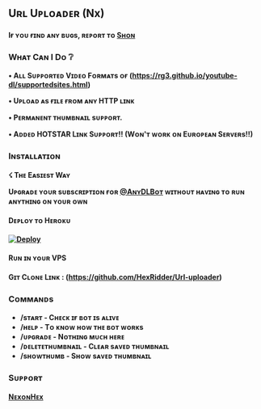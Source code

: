 ##  Uʀʟ Uᴘʟᴏᴀᴅᴇʀ (Nx)

#### Iғ ʏᴏᴜ ғɪɴᴅ ᴀɴʏ ʙᴜɢs, ʀᴇᴘᴏʀᴛ ᴛᴏ [Sʜᴏɴ](https://telegram.dog/Hexrider)

###  Wʜᴀᴛ Cᴀɴ I Dᴏ ❔

<b>• Aʟʟ Sᴜᴘᴘᴏʀᴛᴇᴅ Vɪᴅᴇᴏ Fᴏʀᴍᴀᴛs ᴏғ (https://rg3.github.io/youtube-dl/supportedsites.html)

• Uᴘʟᴏᴀᴅ ᴀs ғɪʟᴇ ғʀᴏᴍ ᴀɴʏ HTTP ʟɪɴᴋ

• Pᴇʀᴍᴀɴᴇɴᴛ ᴛʜᴜᴍʙɴᴀɪʟ sᴜᴘᴘᴏʀᴛ.

• Aᴅᴅᴇᴅ HOTSTAR Lɪɴᴋ Sᴜᴘᴘᴏʀᴛ!!  (Wᴏɴ'ᴛ ᴡᴏʀᴋ ᴏɴ Eᴜʀᴏᴘᴇᴀɴ Sᴇʀᴠᴇʀs!!)<b>


### Iɴsᴛᴀʟʟᴀᴛɪᴏɴ

☇ Tʜᴇ Eᴀsɪᴇsᴛ Wᴀʏ

**Uᴘɢʀᴀᴅᴇ** ʏᴏᴜʀ sᴜʙsᴄʀɪᴘᴛɪᴏɴ ғᴏʀ [@AɴʏDLBᴏᴛ](https://telegram.dog/AnyDLBot) ᴡɪᴛʜᴏᴜᴛ ʜᴀᴠɪɴɢ ᴛᴏ ʀᴜɴ ᴀɴʏᴛʜɪɴɢ ᴏɴ ʏᴏᴜʀ ᴏᴡɴ

#### Dᴇᴘʟᴏʏ ᴛᴏ Hᴇʀᴏᴋᴜ

[![Deploy](https://www.herokucdn.com/deploy/button.svg)](https://www.heroku.com/deploy?template=https://github.com/Prgofficial/URLuploader-With-Hotstar)

#### Rᴜɴ ɪɴ ʏᴏᴜʀ VPS

 Gɪᴛ Cʟᴏɴᴇ Lɪɴᴋ : (https://github.com/HexRidder/Url-uploader)

### Cᴏᴍᴍᴀɴᴅs

* /sᴛᴀʀᴛ             - Cʜᴇᴄᴋ ɪғ ʙᴏᴛ ɪs ᴀʟɪᴠᴇ
* /ʜᴇʟᴘ              - Tᴏ ᴋɴᴏᴡ ʜᴏᴡ ᴛʜᴇ ʙᴏᴛ ᴡᴏʀᴋs
* /ᴜᴘɢʀᴀᴅᴇ           - Nᴏᴛʜɪɴɢ ᴍᴜᴄʜ ʜᴇʀᴇ
* /ᴅᴇʟᴇᴛᴇᴛʜᴜᴍʙɴᴀɪʟ   - Cʟᴇᴀʀ sᴀᴠᴇᴅ ᴛʜᴜᴍʙɴᴀɪʟ
* /sʜᴏᴡᴛʜᴜᴍʙ         - Sʜᴏᴡ sᴀᴠᴇᴅ ᴛʜᴜᴍʙɴᴀɪʟ

### Sᴜᴘᴘᴏʀᴛ
[NᴇxᴏɴHᴇx](https://telegram.me/Nexonhex)
